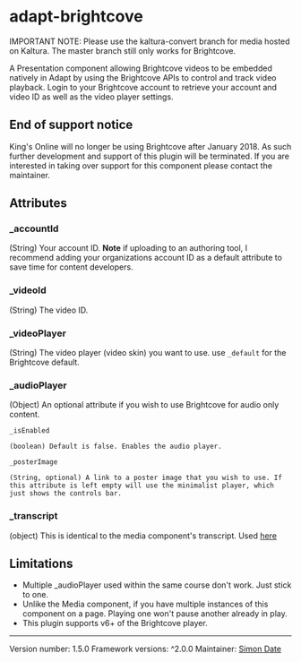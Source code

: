 adapt-brightcove
===============================

IMPORTANT NOTE: Please use the kaltura-convert branch for media hosted on Kaltura. The master branch still only works for Brightcove. 

A Presentation component allowing Brightcove videos to be embedded natively in Adapt by using the Brightcove APIs to control and track video playback. Login to your Brightcove account to retrieve your account and video ID as well as the video player settings.


## End of support notice

King's Online will no longer be using Brightcove after January 2018. As such further development and support of this plugin will be terminated. If you are interested in taking over support for this component please contact the maintainer.

## Attributes

### _accountId

(String) Your account ID. **Note** if uploading to an authoring tool, I recommend adding your organizations account ID as a default attribute to save time for content developers.

### _videoId

(String) The video ID.

### _videoPlayer

(String) The video player (video skin) you want to use. use `_default` for the Brightcove default.

### _audioPlayer

(Object) An optional attribute if you wish to use Brightcove for audio only content.

    _isEnabled

    (boolean) Default is false. Enables the audio player.

    _posterImage

    (String, optional) A link to a poster image that you wish to use. If this attribute is left empty will use the minimalist player, which just shows the controls bar.

### _transcript

(object) This is identical to the media component's transcript. Used [here](https://github.com/adaptlearning/adapt-contrib-media/#settings-overview)

## Limitations

*   Multiple _audioPlayer used within the same course don't work. Just stick to one.
*   Unlike the Media component, if you have multiple instances of this component on a page. Playing one won't pause another already in play.
*   This plugin supports v6+ of the Brightcove player.

---

Version number: 1.5.0
Framework versions: ^2.0.0
Maintainer: <a href='mailto:simon.date@kcl.ac.uk'>Simon Date</a>
